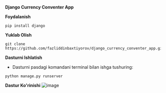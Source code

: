 **Django Currency Conventer App**

**Foydalanish**
```
pip install django
```
**Yuklab Olish**
```
git clone https://github.com/fazliddinbaxtiyorov/django_currency_conventer_app.git
```
**Dasturni Ishlatish**
  * Dasturni pasdagi komandani terminal bilan ishga tushuring: 
```
python manage.py runserver
```
**Dastur Ko'rinishi**
![image](https://github.com/fazliddinbaxtiyorov/django_currency_conventer_app/assets/137509986/917c0d06-d74c-4ad0-bdb4-1d54aceb29c8)

